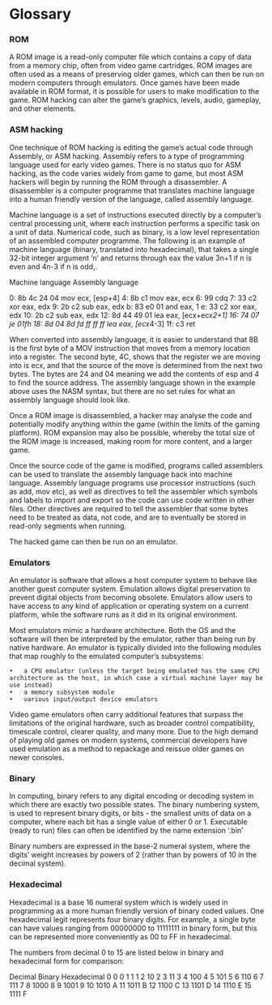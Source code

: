 # **Glossary**

### ROM

A ROM image is a read-only computer file which contains a copy of data from a memory chip, often from video game cartridges. ROM images are often used as a means of preserving older games, which can then be run on modern computers through emulators. Once games have been made available in ROM format, it is possible for users to make modification to the game. ROM hacking can alter the game’s graphics, levels, audio, gameplay, and other elements.


### ASM hacking

One technique of ROM hacking is editing the game’s actual code through Assembly, or ASM hacking. Assembly refers to a type of programming language used for early video games. There is no status quo for ASM hacking, as the code varies widely from game to game, but most ASM hackers will begin by running the ROM through a disassembler. A disassembler is a computer programme that translates machine language into a human friendly version of the language, called assembly language.

Machine language is a set of instructions executed directly by a computer’s central processing unit, where each instruction performs a specific task on a unit of data. Numerical code, such as binary, is a low level representation of an assembled computer programme. The following is an example of machine language (binary, translated into hexadecimal), that takes a single 32-bit integer argument ’n’ and returns through eax the value 3n+1 if n is even and 4n-3 if n is odd,.

Machine language 			          Assembly language

 0:   8b 4c 24 04             	mov  ecx, [esp+4]
 4:   8b c1                   	mov  eax, ecx
 6:   99                      	cdq
 7:   33 c2                  		xor  eax, edx
 9:   2b c2                   	sub  eax, edx
 b:   83 e0 01                	and  eax, 1
 e:   33 c2                   	xor  eax, edx
10:   2b c2                   	sub  eax, edx
12:   8d 44 49 01             	lea  eax, [ecx+ecx*2+1]
16:   74 07                  		je   01fh
18:   8d 04 8d fd ff ff ff    	lea  eax, [ecx*4-3]
1f:   c3                      	ret    

When converted into assembly language, it is easier to understand that 8B is the first byte of a MOV instruction that moves from a memory location into a register.  The second byte, 4C, shows that the register we are moving into is ecx, and that the source of the move is determined from the next two bytes. The bytes are 24 and 04 meaning we add the contents of esp and 4 to find the source address. The assembly language shown in the example above uses the NASM syntax, but there are no set rules for what an assembly language should look like.

Once a ROM image is disassembled, a hacker may analyse the code and potentially modify anything within the game (within the limits of the gaming platform). ROM expansion may also be possible, whereby the total size of the ROM image is increased, making room for more content, and a larger game.

Once the source code of the game is modified, programs called assemblers can be used to translate the assembly language back into machine language. Assembly language programs use processor instructions (such as add, mov etc), as well as directives to tell the assembler which symbols and labels to import and export so the code can use code written in other files. Other directives are required to tell the assembler that some bytes need to be treated as data, not code, and are to eventually be stored in read-only segments when running.

The hacked game can then be run on an emulator.

### Emulators

An emulator is software that allows a host computer system to behave like another guest computer system. Emulation allows digital preservation to prevent digital objects from becoming obsolete. Emulators allow users to have access to any kind of application or operating system on a current platform, while the software runs as it did in its original environment.

Most emulators mimic a hardware architecture. Both the OS and the software will then be interpreted by the emulator, rather than being run by native hardware. An emulator is typically divided into the following modules that map roughly to the emulated computer’s subsystems:

	•	a CPU emulator (unless the target being emulated has the same CPU architecture as the host, in which case a virtual machine layer may be use instead)
	•	a memory subsystem module
	•	various input/output device emulators

Video game emulators often carry additional features that surpass the limitations of the original hardware, such as broader control compatibility, timescale control, clearer quality, and many more. Due to the high demand of playing old games on modern systems, commercial developers have used emulation as a method to repackage and reissue older games on newer consoles.

### Binary

In computing, binary refers to any digital encoding or decoding system in which there are exactly two possible states. The binary numbering system, is used to represent binary digits, or bits - the smallest units of data on a computer, where each bit has a single value of either 0 or 1. Executable (ready to run) files can often be identified by the name extension ‘.bin’

Binary numbers are expressed in the base-2 numeral system, where the digits’ weight increases by powers of 2 (rather than by powers of 10 in the decimal system).

### Hexadecimal

Hexadecimal is a base 16 numeral system which is widely used in programming as a more human friendly version of binary coded values. One hexadecimal legit represents four binary digits. For example, a single byte can have values ranging from 00000000 to 11111111 in binary form, but this can be represented more conveniently as 00 to FF in hexadecimal.

The numbers from decimal 0 to 15 are listed below in binary and hexadecimal form for comparison:

Decimal	  Binary		Hexadecimal
0			    0		      0
1			    1		      1
2			    10		    2
3			    11		    3
4			    100		    4
5			    101		    5
6			    110		    6
7			    111		    7
8			    1000		  8
9			    1001		  9
10	      1010		  A
11		    1011		  B
12		    1100		  C
13		    1101		  D
14		    1110		  E
15		    1111		  F
